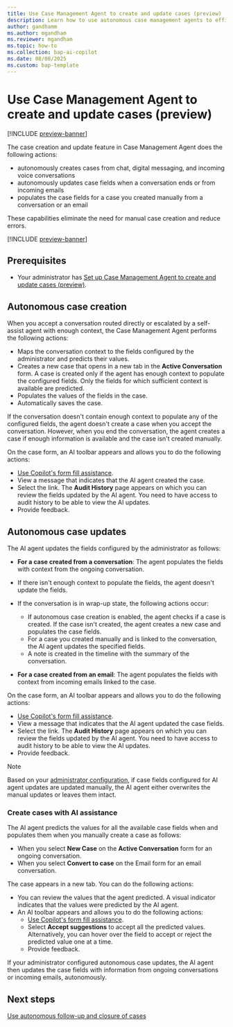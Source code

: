 ```yaml
---
title: Use Case Management Agent to create and update cases (preview)
description: Learn how to use autonomous case management agents to efficiently handle case management tasks.
author: gandhamm
ms.author: mgandham
ms.reviewer: mgandham
ms.topic: how-to 
ms.collection: bap-ai-copilot
ms.date: 08/08/2025
ms.custom: bap-template
---
```


# Use Case Management Agent to create and update cases (preview)

[!INCLUDE [preview-banner](~/../shared-content/shared/preview-includes/preview-banner.md)]

The case creation and update feature in Case Management Agent does the following actions:
- autonomously creates cases from chat, digital messaging, and incoming voice conversations
- autonomously updates case fields when a conversation ends or from incoming emails
- populates the case fields for a case you created manually from a conversation or an email

These capabilities eliminate the need for manual case creation and reduce errors.

[!INCLUDE [preview-banner](../../../shared-content/shared/preview-includes/production-ready-preview-dynamics365.md)]

## Prerequisites

- Your administrator has [Set up Case Management Agent to create and update cases (preview)](../administer/set-up-autonomous-case-agents.md).

## Autonomous case creation

When you accept a conversation routed directly or escalated by a self-assist agent with enough context, the Case Management Agent performs the following actions:

- Maps the conversation context to the fields configured by the administrator and predicts their values.
- Creates a new case that opens in a new tab in the **Active Conversation** form. A case is created only if the agent has enough context to populate the configured fields. Only the fields for which sufficient context is available are predicted. 
- Populates the values of the fields in the case.
- Automatically saves the case.

If the conversation doesn't contain enough context to populate any of the configured fields, the agent doesn't create a case when you accept the conversation. However, when you end the conversation, the agent creates a case if enough information is available and the case isn't created manually.

On the case form, an AI toolbar appears and allows you to do the following actions:

- [Use Copilot's form fill assistance](/power-apps/user/form-filling-assistance).
- View a message that indicates that the AI agent created the case.
- Select the link. The **Audit History** page appears on which you can review the fields updated by the AI agent. You need to have access to audit history to be able to view the AI updates.
- Provide feedback.

## Autonomous case updates

The AI agent updates the fields configured by the administrator as follows:

- **For a case created from a conversation**: The agent populates the fields with context from the ongoing conversation. 
- If there isn't enough context to populate the fields, the agent doesn't update the fields.
- If the conversation is in wrap-up state, the following actions occur:
   - If autonomous case creation is enabled, the agent checks if a case is created. If the case isn't created, the agent creates a new case and populates the case fields. 
   - For a case you created manually and is linked to the conversation, the AI agent updates the specified fields.
   - A note is created in the timeline with the summary of the conversation.

- **For a case created from an email**: The agent populates the fields with context from incoming emails linked to the case. 

On the case form, an AI toolbar appears and allows you to do the following actions:

- [Use Copilot's form fill assistance](/power-apps/user/form-filling-assistance).
- View a message that indicates that the AI agent updated the case fields.
- Select the link. The **Audit History** page appears on which you can review the fields updated by the AI agent. You need to have access to audit history to be able to view the AI updates.
- Provide feedback.

> [!NOTE]
> Based on your [administrator configuration](../administer/set-up-autonomous-case-agents.md#configure-autonomous-case-updates), if case fields configured for AI agent updates are updated manually, the AI agent either overwrites the manual updates or leaves them intact.

### Create cases with AI assistance

The AI agent predicts the values for all the available case fields when and populates them when you manually create a case as follows:

- When you select **New Case** on the **Active Conversation** form for an ongoing conversation.
- When you select **Convert to case** on the Email form for an email conversation.

The case appears in a new tab. You can do the following actions: 

- You can review the values that the agent predicted. A visual indicator indicates that the values were predicted by the AI agent.
- An AI toolbar appears and allows you to do the following actions:
   - [Use Copilot's form fill assistance](/power-apps/user/form-filling-assistance).
   - Select **Accept suggestions** to accept all the predicted values. Alternatively, you can hover over the field to accept or reject the predicted value one at a time. 
   - Provide feedback.

If your administrator configured autonomous case updates, the AI agent then updates the case fields with information from ongoing conversations or incoming emails, autonomously.


## Next steps

 [Use autonomous follow-up and closure of cases](use-case-follow-up-closure.md)